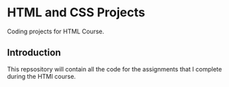 # HTML and CSS Projects
Coding projects for HTML Course.
 
## Introduction
This repsository will contain all the code for the assignments that I complete during the HTMl course.


